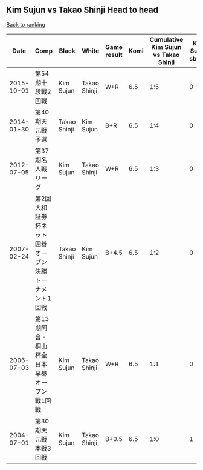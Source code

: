 ## Kim Sujun vs Takao Shinji Head to head

[Back to ranking](../../index.md)




| **Date** | **Comp** | **Black** | **White** | **Game result** | **Komi** | **Cumulative Kim Sujun vs Takao Shinji** | **Kim Sujun streak** | **Takao Shinji streak** | 
| --- | --- | --- | --- | --- | --- | --- | --- | --- |
| 2015-10-01 | 第54期十段戦2回戦 | Kim Sujun | Takao Shinji | W+R | 6.5 | 1:5 | 0 | 5 | 
| 2014-01-30 | 第40期天元戦予選 | Takao Shinji | Kim Sujun | B+R | 6.5 | 1:4 | 0 | 4 | 
| 2012-07-05 | 第37期名人戦リーグ | Kim Sujun | Takao Shinji | W+R | 6.5 | 1:3 | 0 | 3 | 
| 2007-02-24 | 第2回大和証券杯ネット囲碁オープン決勝トーナメント1回戦 | Takao Shinji | Kim Sujun | B+4.5 | 6.5 | 1:2 | 0 | 2 | 
| 2006-07-03 | 第13期阿含・桐山杯全日本早碁オープン戦1回戦 | Kim Sujun | Takao Shinji | W+R | 6.5 | 1:1 | 0 | 1 | 
| 2004-07-01 | 第30期天元戦本戦3回戦 | Kim Sujun | Takao Shinji | B+0.5 | 6.5 | 1:0 | 1 | 0 |




